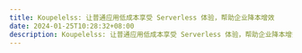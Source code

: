 ```yaml
---
title: Koupelelss: 让普通应用低成本享受 Serverless 体验，帮助企业降本增效
date: 2024-01-25T10:28:32+08:00
description: Koupelelss: 让普通应用低成本享受 Serverless 体验，帮助企业降本增效！
---
```


<script>
    if (window.location.pathname == "/")
        window.location="/home/";
</script>

